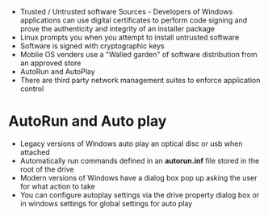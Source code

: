 * Trusted / Untrusted software Sources - Developers of Windows applications can use digital certificates to perform code signing and prove the authenticity and integrity of an installer package 
* Linux prompts you when you attempt to install untrusted software
* Software is signed with cryptographic keys 
* Moblie OS venders use a "Walled garden" of software distribution from an approved store 
* AutoRun and AutoPlay
* There are third party network management suites to enforce application control 

# AutoRun and Auto play

* Legacy versions of Windows auto play an optical disc or usb when attached
* Automatically run commands defined in an **autorun.inf** file stored in the root of the drive
* Modern versions of Windows have a dialog box pop up asking the user for what action to take 
* You can configure autoplay settings via the drive property dialog box or in windows settings for global settings for auto play 